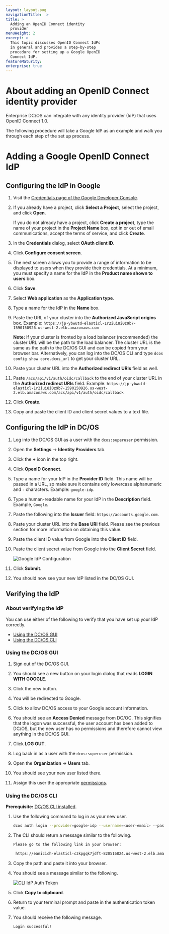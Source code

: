 ```yaml
---
layout: layout.pug
navigationTitle:  >
title: >
  Adding an OpenID Connect identity
  provider
menuWeight: 2
excerpt: >
  This topic discusses OpenID Connect IdPs
  in general and provides a step-by-step
  procedure for setting up a Google OpenID
  Connect IdP.
featureMaturity:
enterprise: true
---
```





# About adding an OpenID Connect identity provider

Enterprise DC/OS can integrate with any identity provider (IdP) that uses OpenID Connect 1.0. 

The following procedure will take a Google IdP as an example and walk you through each step of the set up process.


# Adding a Google OpenID Connect IdP


## Configuring the IdP in Google

1. Visit the [Credentials page of the Google Developer Console](https://console.developers.google.com/apis/credentials?project=_).

1. If you already have a project, click **Select a Project**, select the project, and click **Open**.

   If you do not already have a project, click **Create a project**, type the name of your project in the **Project Name** box, opt in or out of email communications, accept the terms of service, and click **Create**.

1. In the **Credentials** dialog, select **OAuth client ID**.

1. Click **Configure consent screen**.

1. The next screen allows you to provide a range of information to be displayed to users when they provide their credentials. At a minimum, you must specify a name for the IdP in the **Product name shown to users** box.

1. Click **Save**.

1. Select **Web application** as the **Application type**.

1. Type a name for the IdP in the **Name** box.

1. Paste the URL of your cluster into the **Authorized JavaScript origins** box. Example: `https://jp-ybwutd-elasticl-1r2iui8i0z9b7-1590150926.us-west-2.elb.amazonaws.com`

    **Note:** If your cluster is fronted by a load balancer (recommended) the cluster URL will be the path to the load balancer. The cluster URL is the same as the path to the DC/OS GUI and can be copied from your browser bar. Alternatively, you can log into the DC/OS CLI and type `dcos config show core.dcos_url` to get your cluster URL. 

1. Paste your cluster URL into the **Authorized redirect URIs** field as well.

1. Paste `/acs/api/v1/auth/oidc/callback` to the end of your cluster URL in the **Authorized redirect URIs** field. Example: `https://jp-ybwutd-elasticl-1r2iui8i0z9b7-1590150926.us-west-2.elb.amazonaws.com/acs/api/v1/auth/oidc/callback`

1. Click **Create**.

1. Copy and paste the client ID and client secret values to a text file.

## Configuring the IdP in DC/OS

1. Log into the DC/OS GUI as a user with the `dcos:superuser` permission.

1. Open the **Settings** -> **Identity Providers** tab.

1. Click the **+** icon in the top right.

1. Click **OpenID Connect**.

1. Type a name for your IdP in the **Provider ID** field. This name will be passed in a URL, so make sure it contains only lowercase alphanumeric and `-` characters. Example: `google-idp`.

1. Type a human-readable name for your IdP in the **Description** field. Example, `Google`.

1. Paste the following into the **Issuer** field: `https://accounts.google.com`.

1. Paste your cluster URL into the **Base URI** field. Please see the previous section for more information on obtaining this value. 

1. Paste the client ID value from Google into the **Client ID** field.

1. Paste the client secret value from Google into the **Client Secret** field.

    ![Google IdP Configuration](/1.9/img/oidc-google.png) 

11. Click **Submit**.

12. You should now see your new IdP listed in the DC/OS GUI.


## Verifying the IdP

### About verifying the IdP

You can use either of the following to verify that you have set up your IdP correctly.

- [Using the DC/OS GUI](#using-gui)
- [Using the DC/OS CLI](#using-cli)

### <a name="using-gui"></a>Using the DC/OS GUI

1. Sign out of the DC/OS GUI.

1. You should see a new button on your login dialog that reads **LOGIN WITH GOOGLE**.

1. Click the new button.

1. You will be redirected to Google.

1. Click to allow DC/OS access to your Google account information.

1. You should see an **Access Denied** message from DC/OC. This signifies that the logon was successful, the user account has been added to DC/OS, but the new user has no permissions and therefore cannot view anything in the DC/OS GUI.

1. Click **LOG OUT**.

1. Log back in as a user with the `dcos:superuser` permission.

1. Open the **Organization** -> **Users** tab.

1. You should see your new user listed there.

1. Assign this user the appropriate [permissions](/1.9/security/perms-reference/). 
 
### <a name="using-cli"></a>Using the DC/OS CLI

**Prerequisite:** [DC/OS CLI installed](/1.9/cli/install/).

1. Use the following command to log in as your new user.

   ```bash
   dcos auth login --provider=google-idp --username=<user-email> --password=<secret-password>
   ```
   
1. The CLI should return a message similar to the following.

   ```bash
   Please go to the following link in your browser:

    https://eanicich-elasticl-c3kpgqk7jdft-820516824.us-west-2.elb.amazonaws.com/acs/api/v1/auth/login?oidc-provider=google-idp&target=dcos:authenticationresponse:html
   ```
   
1. Copy the path and paste it into your browser. 

1. You should see a message similar to the following.

    ![CLI IdP Auth Token](/1.9/img/cli-auth-token.png)
    
1. Click **Copy to clipboard**.

1. Return to your terminal prompt and paste in the authentication token value.

1. You should receive the following message. 

   ```bash
   Login successful! 
   ```